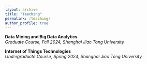 ```yaml
---
layout: archive
title: "Teaching"
permalink: /teaching/
author_profile: true
---
```


**Data Mining and Big Data Analytics**  
_Graduate Course, Fall 2024, Shanghai Jiao Tong University_

**Internet of Things Technologies**  
_Undergraduate Course, Spring 2024, Shanghai Jiao Tong University_
